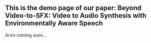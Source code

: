 ## This is the demo page of our paper: Beyond Video-to-SFX: Video to Audio Synthesis with Environmentally Aware Speech

Arxiv coming soon...
